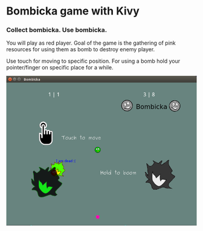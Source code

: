 # Bombicka game with Kivy

### Collect bombicka. Use bombicka.

You will play as red player. Goal of the game is the gathering of pink resources for using them as bomb to destroy enemy player.

Use touch for moving to specific position. For using a bomb hold your pointer/finger on specific place for a while.
 
![Screenshot](img/screenshot.png)